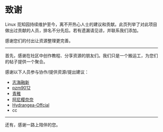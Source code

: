 # 致谢
Linux 觅知园持续维护至今，离不开热心人士的建议和贡献。此页列举了对此项目做出过贡献的人员，排名不分先后。若有遗漏请见谅，并联系我们添加。

感谢您们的付出让资源整理更完善。

---
首先，感谢在社区中创作教程、分享资源的朋友们。我们只是一个搬运工，为您们的帖子提供一个聚合。

感谢以下人员参与协作/提供资源/提出建议：
- [志海融新](https://github.com/Zen-Harmony)
- [pzm9012](https://github.com/pzm9012)
- [青稚](https://github.com/Linux-qitong)
- [阿尼樱奈奈](https://github.com/Aninana)
- [Hydrangea-Offcial](https://github.com/Hydrangea-Offcial)
- cc
---
还有，感谢一路上陪伴的您。
